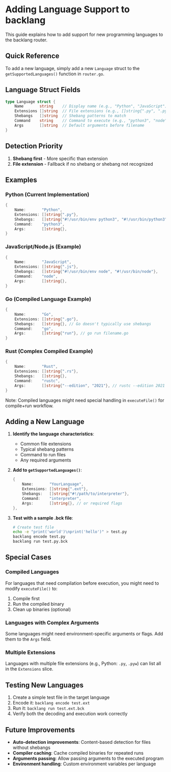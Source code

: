 # Adding Language Support to backlang

This guide explains how to add support for new programming languages to the backlang router.

## Quick Reference

To add a new language, simply add a new `Language` struct to the `getSupportedLanguages()` function in `router.go`.

## Language Struct Fields

```go
type Language struct {
    Name       string    // Display name (e.g., "Python", "JavaScript")
    Extensions []string  // File extensions (e.g., []string{".py", ".pyw"})
    Shebangs   []string  // Shebang patterns to match
    Command    string    // Command to execute (e.g., "python3", "node")
    Args       []string  // Default arguments before filename
}
```

## Detection Priority

1. **Shebang first** - More specific than extension
2. **File extension** - Fallback if no shebang or shebang not recognized

## Examples

### Python (Current Implementation)
```go
{
    Name:       "Python",
    Extensions: []string{".py"},
    Shebangs:   []string{"#!/usr/bin/env python3", "#!/usr/bin/python3", "#!/usr/bin/env python", "#!/usr/bin/python"},
    Command:    "python3",
    Args:       []string{},
}
```

### JavaScript/Node.js (Example)
```go
{
    Name:       "JavaScript",
    Extensions: []string{".js"},
    Shebangs:   []string{"#!/usr/bin/env node", "#!/usr/bin/node"},
    Command:    "node",
    Args:       []string{},
}
```

### Go (Compiled Language Example)
```go
{
    Name:       "Go",
    Extensions: []string{".go"},
    Shebangs:   []string{}, // Go doesn't typically use shebangs
    Command:    "go",
    Args:       []string{"run"}, // go run filename.go
}
```

### Rust (Complex Compiled Example)
```go
{
    Name:       "Rust",
    Extensions: []string{".rs"},
    Shebangs:   []string{},
    Command:    "rustc",
    Args:       []string{"--edition", "2021"}, // rustc --edition 2021 filename.rs && ./filename
}
```

Note: Compiled languages might need special handling in `executeFile()` for compile+run workflow.

## Adding a New Language

1. **Identify the language characteristics**:
   - Common file extensions
   - Typical shebang patterns
   - Command to run files
   - Any required arguments

2. **Add to `getSupportedLanguages()`**:
   ```go
   {
       Name:       "YourLanguage",
       Extensions: []string{".ext"},
       Shebangs:   []string{"#!/path/to/interpreter"},
       Command:    "interpreter",
       Args:       []string{}, // or required flags
   },
   ```

3. **Test with a sample .bck file**:
   ```bash
   # Create test file
   echo -e "print('world')\nprint('hello')" > test.py
   backlang encode test.py
   backlang run test.py.bck
   ```

## Special Cases

### Compiled Languages
For languages that need compilation before execution, you might need to modify `executeFile()` to:
1. Compile first
2. Run the compiled binary
3. Clean up binaries (optional)

### Languages with Complex Arguments
Some languages might need environment-specific arguments or flags. Add them to the `Args` field.

### Multiple Extensions
Languages with multiple file extensions (e.g., Python: `.py`, `.pyw`) can list all in the `Extensions` slice.

## Testing New Languages

1. Create a simple test file in the target language
2. Encode it: `backlang encode test.ext`
3. Run it: `backlang run test.ext.bck`
4. Verify both the decoding and execution work correctly

## Future Improvements

- **Auto-detection improvements**: Content-based detection for files without shebangs
- **Compiler caching**: Cache compiled binaries for repeated runs
- **Arguments passing**: Allow passing arguments to the executed program
- **Environment handling**: Custom environment variables per language